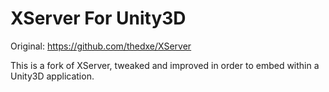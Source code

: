 # XServer For Unity3D
Original: https://github.com/thedxe/XServer

This is a fork of XServer, tweaked and improved in order to embed within a Unity3D application.


